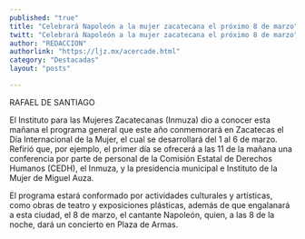 ```yaml
---
published: "true"
title: "Celebrará Napoleón a la mujer zacatecana el próximo 8 de marzo"
twitt: "Celebrará Napoleón a la mujer zacatecana el próximo 8 de marzo"
author: "REDACCION"
authorlink: "https://ljz.mx/acercade.html"
category: "Destacadas"
layout: "posts"

---
```



  RAFAEL DE SANTIAGO




El Instituto para las Mujeres Zacatecanas (Inmuza) dio a conocer esta mañana el programa general que este año conmemorará en Zacatecas el Día Internacional de la Mujer, el cual se desarrollará del 1 al 6 de marzo.  
  Refirió que, por ejemplo, el primer día se ofrecerá a las 11 de la mañana una conferencia por parte de personal de la Comisión Estatal de Derechos Humanos (CEDH), el Inmuza, y la presidencia municipal e Instituto de la Mujer de Miguel Auza.



  El programa estará conformado por actividades culturales y artísticas, como obras de teatro y exposiciones plásticas, además de que engalanará a esta ciudad, el 8 de marzo, el cantante Napoleón, quien, a las 8 de la noche, dará un concierto en Plaza de Armas.

